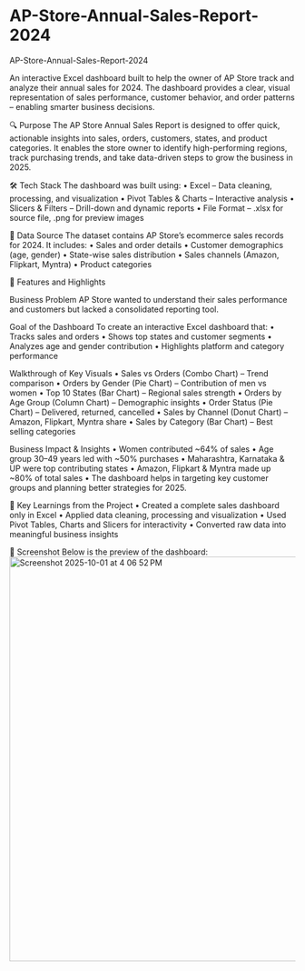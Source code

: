 # AP-Store-Annual-Sales-Report-2024
AP-Store-Annual-Sales-Report-2024


An interactive Excel dashboard built to help the owner of AP Store track and analyze their annual sales for 2024.
The dashboard provides a clear, visual representation of sales performance, customer behavior, and order patterns – enabling smarter business decisions.


🔍 Purpose
The AP Store Annual Sales Report is designed to offer quick, actionable insights into sales, orders, customers, states, and product categories.
It enables the store owner to identify high-performing regions, track purchasing trends, and take data-driven steps to grow the business in 2025.


🛠 Tech Stack
The dashboard was built using:
• Excel – Data cleaning, processing, and visualization
• Pivot Tables & Charts – Interactive analysis
• Slicers & Filters – Drill-down and dynamic reports
• File Format – .xlsx for source file, .png for preview images


📂 Data Source
The dataset contains AP Store’s ecommerce sales records for 2024.
It includes:
• Sales and order details
• Customer demographics (age, gender)
• State-wise sales distribution
• Sales channels (Amazon, Flipkart, Myntra)
• Product categories


🌟 Features and Highlights


Business Problem
AP Store wanted to understand their sales performance and customers but lacked a consolidated reporting tool.


Goal of the Dashboard
To create an interactive Excel dashboard that:
• Tracks sales and orders
• Shows top states and customer segments
• Analyzes age and gender contribution
• Highlights platform and category performance


Walkthrough of Key Visuals
• Sales vs Orders (Combo Chart) – Trend comparison
• Orders by Gender (Pie Chart) – Contribution of men vs women
• Top 10 States (Bar Chart) – Regional sales strength
• Orders by Age Group (Column Chart) – Demographic insights
• Order Status (Pie Chart) – Delivered, returned, cancelled
• Sales by Channel (Donut Chart) – Amazon, Flipkart, Myntra share
• Sales by Category (Bar Chart) – Best selling categories


Business Impact & Insights
• Women contributed ~64% of sales
• Age group 30–49 years led with ~50% purchases
• Maharashtra, Karnataka & UP were top contributing states
• Amazon, Flipkart & Myntra made up ~80% of total sales
• The dashboard helps in targeting key customer groups and planning better strategies for 2025.


📌 Key Learnings from the Project
• Created a complete sales dashboard only in Excel
• Applied data cleaning, processing and visualization
• Used Pivot Tables, Charts and Slicers for interactivity
• Converted raw data into meaningful business insights


📸 Screenshot
Below is the preview of the dashboard:
<img width="1380" height="712" alt="Screenshot 2025-10-01 at 4 06 52 PM" src="https://github.com/user-attachments/assets/e2a0fd35-d7be-41a6-ae4a-5a4307957df8" />
